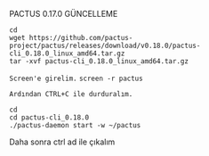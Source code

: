PACTUS 0.17.0 GÜNCELLEME
```
cd
wget https://github.com/pactus-project/pactus/releases/download/v0.18.0/pactus-cli_0.18.0_linux_amd64.tar.gz
tar -xvf pactus-cli_0.18.0_linux_amd64.tar.gz
```
`Screen'e girelim.`
`screen -r pactus`

`Ardından CTRL+C ile durduralım.`
```
cd
cd pactus-cli_0.18.0
./pactus-daemon start -w ~/pactus
```
Daha sonra ctrl ad ile çıkalım
